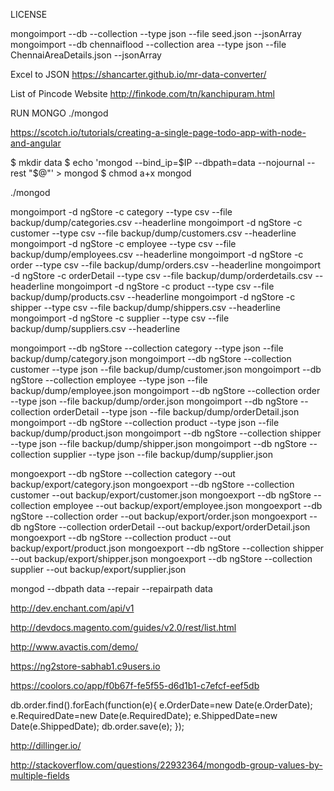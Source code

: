 LICENSE


mongoimport --db <db-name> --collection <coll-name> --type json --file seed.json
--jsonArray
mongoimport --db chennaiflood --collection area --type json --file ChennaiAreaDetails.json --jsonArray

Excel to JSON
https://shancarter.github.io/mr-data-converter/

List of Pincode Website
http://finkode.com/tn/kanchipuram.html

RUN MONGO
./mongod

https://scotch.io/tutorials/creating-a-single-page-todo-app-with-node-and-angular

$ mkdir data
$ echo 'mongod --bind_ip=$IP --dbpath=data --nojournal --rest "$@"' > mongod
$ chmod a+x mongod

./mongod

mongoimport -d ngStore -c category    --type csv --file backup/dump/categories.csv --headerline
mongoimport -d ngStore -c customer    --type csv --file backup/dump/customers.csv --headerline
mongoimport -d ngStore -c employee    --type csv --file backup/dump/employees.csv --headerline
mongoimport -d ngStore -c order       --type csv --file backup/dump/orders.csv --headerline
mongoimport -d ngStore -c orderDetail --type csv --file backup/dump/orderdetails.csv --headerline
mongoimport -d ngStore -c product     --type csv --file backup/dump/products.csv --headerline
mongoimport -d ngStore -c shipper     --type csv --file backup/dump/shippers.csv --headerline
mongoimport -d ngStore -c supplier    --type csv --file backup/dump/suppliers.csv --headerline


mongoimport --db ngStore --collection category --type json --file backup/dump/category.json
mongoimport --db ngStore --collection customer --type json --file backup/dump/customer.json
mongoimport --db ngStore --collection employee --type json --file backup/dump/employee.json
mongoimport --db ngStore --collection order --type json --file backup/dump/order.json
mongoimport --db ngStore --collection orderDetail --type json --file backup/dump/orderDetail.json
mongoimport --db ngStore --collection product --type json --file backup/dump/product.json
mongoimport --db ngStore --collection shipper --type json --file backup/dump/shipper.json
mongoimport --db ngStore --collection supplier --type json --file backup/dump/supplier.json



mongoexport --db ngStore --collection category --out backup/export/category.json
mongoexport --db ngStore --collection customer --out backup/export/customer.json
mongoexport --db ngStore --collection employee --out backup/export/employee.json
mongoexport --db ngStore --collection order --out backup/export/order.json
mongoexport --db ngStore --collection orderDetail --out backup/export/orderDetail.json
mongoexport --db ngStore --collection product --out backup/export/product.json
mongoexport --db ngStore --collection shipper --out backup/export/shipper.json
mongoexport --db ngStore --collection supplier --out backup/export/supplier.json

mongod --dbpath data --repair --repairpath data

http://dev.enchant.com/api/v1

http://devdocs.magento.com/guides/v2.0/rest/list.html

http://www.avactis.com/demo/

https://ng2store-sabhab1.c9users.io

https://coolors.co/app/f0b67f-fe5f55-d6d1b1-c7efcf-eef5db

db.order.find().forEach(function(e){
    e.OrderDate=new Date(e.OrderDate);
    e.RequiredDate=new Date(e.RequiredDate);
    e.ShippedDate=new Date(e.ShippedDate);
    db.order.save(e);
});

http://dillinger.io/

http://stackoverflow.com/questions/22932364/mongodb-group-values-by-multiple-fields